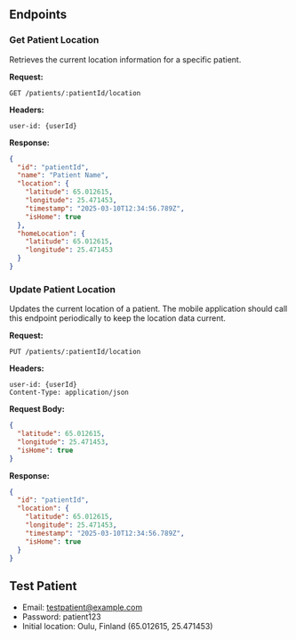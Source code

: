 ## Endpoints

### Get Patient Location

Retrieves the current location information for a specific patient.

**Request:**
```
GET /patients/:patientId/location
```

**Headers:**
```
user-id: {userId}
```

**Response:**
```json
{
  "id": "patientId",
  "name": "Patient Name",
  "location": {
    "latitude": 65.012615,
    "longitude": 25.471453,
    "timestamp": "2025-03-10T12:34:56.789Z",
    "isHome": true
  },
  "homeLocation": {
    "latitude": 65.012615,
    "longitude": 25.471453
  }
}
```

### Update Patient Location

Updates the current location of a patient. The mobile application should call this endpoint periodically to keep the location data current.

**Request:**
```
PUT /patients/:patientId/location
```

**Headers:**
```
user-id: {userId}
Content-Type: application/json
```

**Request Body:**
```json
{
  "latitude": 65.012615,
  "longitude": 25.471453,
  "isHome": true
}
```

**Response:**
```json
{
  "id": "patientId",
  "location": {
    "latitude": 65.012615,
    "longitude": 25.471453,
    "timestamp": "2025-03-10T12:34:56.789Z",
    "isHome": true
  }
}
```
## Test Patient

- Email: testpatient@example.com
- Password: patient123
- Initial location: Oulu, Finland (65.012615, 25.471453)
